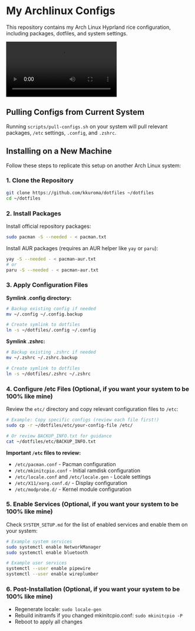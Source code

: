 # My Archlinux Configs

This repository contains my Arch Linux Hyprland rice configuration, including packages, dotfiles, and system settings.

![](assets/2025-10-18_23-36-51.mp4)

## Pulling Configs from Current System

Running `scripts/pull-configs.sh` on your system will pull relevant packages, `/etc` settings, `.config`, and `.zshrc`.

## Installing on a New Machine

Follow these steps to replicate this setup on another Arch Linux system:

### 1. Clone the Repository

```bash
git clone https://github.com/kkuroma/dotfiles ~/dotfiles
cd ~/dotfiles
```

### 2. Install Packages

Install official repository packages:
```bash
sudo pacman -S --needed - < pacman.txt
```

Install AUR packages (requires an AUR helper like `yay` or `paru`):
```bash
yay -S --needed - < pacman-aur.txt
# or
paru -S --needed - < pacman-aur.txt
```

### 3. Apply Configuration Files

**Symlink .config directory:**
```bash
# Backup existing config if needed
mv ~/.config ~/.config.backup

# Create symlink to dotfiles
ln -s ~/dotfiles/.config ~/.config
```

**Symlink .zshrc:**
```bash
# Backup existing .zshrc if needed
mv ~/.zshrc ~/.zshrc.backup

# Create symlink to dotfiles
ln -s ~/dotfiles/.zshrc ~/.zshrc
```

### 4. Configure /etc Files (Optional, if you want your system to be 100% like mine)

Review the `etc/` directory and copy relevant configuration files to `/etc`:

```bash
# Example: Copy specific configs (review each file first!)
sudo cp -r ~/dotfiles/etc/your-config-file /etc/

# Or review BACKUP_INFO.txt for guidance
cat ~/dotfiles/etc/BACKUP_INFO.txt
```

**Important `/etc` files to review:**
- `/etc/pacman.conf` - Pacman configuration
- `/etc/mkinitcpio.conf` - Initial ramdisk configuration
- `/etc/locale.conf` and `/etc/locale.gen` - Locale settings
- `/etc/X11/xorg.conf.d/` - Display configuration
- `/etc/modprobe.d/` - Kernel module configuration

### 5. Enable Services (Optional, if you want your system to be 100% like mine)

Check `SYSTEM_SETUP.md` for the list of enabled services and enable them on your system:

```bash
# Example system services
sudo systemctl enable NetworkManager
sudo systemctl enable bluetooth

# Example user services
systemctl --user enable pipewire
systemctl --user enable wireplumber
```

### 6. Post-Installation (Optional, if you want your system to be 100% like mine)

- Regenerate locale: `sudo locale-gen`
- Rebuild initramfs if you changed mkinitcpio.conf: `sudo mkinitcpio -P`
- Reboot to apply all changes
